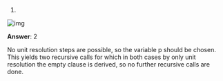 1.

![img](https://d3c33hcgiwev3.cloudfront.net/imageAssetProxy.v1/IzVtZHLTEeiMOxLWp7wpfg_a0a1269ea0957369722f319e8ffd3e56_dpll.jpg?expiry=1604188800000&hmac=eNPB9O4PM0lAE4NEyhirFXKh__7YK16IN011j53R0Z4)



**Answer**: 2

No unit resolution steps are possible, so the variable p should be chosen. This yields two recursive calls for which in both cases by only unit resolution the empty clause is derived, so no further recursive calls are done.